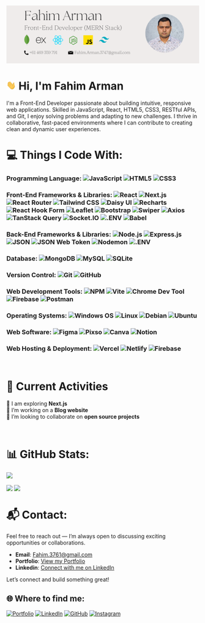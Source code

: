 ![Fahim_Arman_Hero_Section](https://raw.githubusercontent.com/Arman3747/Arman3747/refs/heads/main/images/Fahim_Arman_Hero_Github_05.png)

# <a href="https://fahim-arman.netlify.app/"><img src="https://github.com/Arman3747/Arman3747/blob/main/images/waving.gif?raw=true" width="5%"></a> Hi, I'm Fahim Arman

I'm a Front-End Developer passionate about building intuitive, responsive web applications. Skilled in JavaScript, React, HTML5, CSS3, RESTful APIs, and Git, I enjoy solving problems and adapting to new challenges. I thrive in collaborative, fast-paced environments where I can contribute to creating clean and dynamic user experiences.

# 💻 Things I Code With:

### Programming Language: ![JavaScript](https://img.shields.io/badge/JavaScript-333333?logo=javascript) ![HTML5](https://img.shields.io/badge/HTML5-333333?logo=html5) ![CSS3](https://img.shields.io/badge/CSS3-333333?logo=css)


### Front-End Frameworks & Libraries: ![React](https://img.shields.io/badge/React-333333?logo=react) ![Next.js](https://img.shields.io/badge/Next.js-333333?logo=nextdotjs) ![React Router](https://img.shields.io/badge/React_Router-333333?logo=reactrouter) ![Tailwind CSS](https://img.shields.io/badge/Tailwind_CSS-333333?logo=tailwindcss) ![Daisy UI](https://img.shields.io/badge/Daisy_UI-333333?logo=daisyui) ![Recharts](https://img.shields.io/badge/Recharts-333333?logo=chartdotjs) ![React Hook Form](https://img.shields.io/badge/React_Hook_Form-333333?logo=reacthookform) ![Leaflet](https://img.shields.io/badge/Leaflet-333333?logo=leaflet&logoColor=%23199900) ![Bootstrap](https://img.shields.io/badge/Bootstrap-333333?logo=bootstrap) ![Swiper](https://img.shields.io/badge/Swiper-333333?logo=swiper&logoColor=%236332F6) ![Axios](https://img.shields.io/badge/Axios-333333?logo=axios&logoColor=%235A29E4) ![TanStack Query](https://img.shields.io/badge/TanStack_Query-333333?logo=reactquery) ![Socket.IO](https://img.shields.io/badge/Socket.IO-333333?logo=socketdotio) ![.ENV](https://img.shields.io/badge/.ENV-333333?logo=dotenv) ![Babel](https://img.shields.io/badge/Babel-333333?logo=babel)


### Back-End Frameworks & Libraries: ![Node.js](https://img.shields.io/badge/Node.js-333333?logo=nodedotjs) ![Express.js](https://img.shields.io/badge/Express.js-333333?logo=express) ![JSON](https://img.shields.io/badge/JSON-333333?logo=json) ![JSON Web Token](https://img.shields.io/badge/JSON_Web_Token-333333?logo=jsonwebtokens) ![Nodemon](https://img.shields.io/badge/Nodemon-333333?logo=nodemon) ![.ENV](https://img.shields.io/badge/.ENV-333333?logo=dotenv)


###  Database: ![MongoDB](https://img.shields.io/badge/MongoDB-333333?logo=mongodb) ![MySQL](https://img.shields.io/badge/MySQL-333333?logo=mysql) ![SQLite](https://img.shields.io/badge/SQLite-333333?logo=sqlite&logoColor=%23003B57)


### Version Control: ![Git](https://img.shields.io/badge/Git-333333?logo=git) ![GitHub](https://img.shields.io/badge/GitHub-333333?logo=github)


### Web Development Tools: ![NPM](https://img.shields.io/badge/NPM-333333?logo=npm&logoColor=%23CB3837) ![Vite](https://img.shields.io/badge/Vite-333333?logo=vite) ![Chrome Dev Tool](https://img.shields.io/badge/Chrome_Dev_Tool-333333?logo=googlechrome) ![Firebase](https://img.shields.io/badge/Firebase-333333?logo=firebase&logoColor=%23DD2C00) ![Postman](https://img.shields.io/badge/Postman-333333?logo=postman)


### Operating Systems: ![Windows OS](https://img.shields.io/badge/Windows_OS-333333?logo=windows) ![Linux](https://img.shields.io/badge/Linux-333333?logo=linux) ![Debian](https://img.shields.io/badge/Debian-333333?logo=debian&logoColor=%23A81D33) ![Ubuntu](https://img.shields.io/badge/Ubuntu-333333?logo=ubuntu) 


### Web Software: ![Figma](https://img.shields.io/badge/Figma-333333?logo=figma) ![Pixso](https://img.shields.io/badge/Pixso-333333?logo=pixlr) ![Canva](https://img.shields.io/badge/Canva-333333?logo=canva) ![Notion](https://img.shields.io/badge/Notion-333333?logo=notion)


### Web Hosting & Deployment: ![Vercel](https://img.shields.io/badge/Vercel-333333?logo=vercel) ![Netlify](https://img.shields.io/badge/Netlify-333333?logo=netlify) ![Firebase](https://img.shields.io/badge/Firebase-333333?logo=firebase&logoColor=%23DD2C00)

<br/>

# 📌 Current Activities

🚀 I am exploring **Next.js**  
📝 I’m working on a **Blog website**  
🤝 I’m looking to collaborate on **open source projects**  

<br/>

# 📊 GitHub Stats:

![](https://github-readme-stats.vercel.app/api/top-langs/?username=Arman3747&theme=shadow_blue&hide_border=true&include_all_commits=false&count_private=false&layout=compact) <br/>

![](https://github-readme-stats.vercel.app/api?username=Arman3747&theme=shadow_blue&hide_border=true&include_all_commits=false&count_private=false) ![](https://nirzak-streak-stats.vercel.app/?user=Arman3747&theme=shadow_blue&hide_border=true)


# 📬 Contact: 
Feel free to reach out — I’m always open to discussing exciting opportunities or collaborations.

- **Email**: Fahim.3761@gmail.com
- **Portfolio**: [View my Portfolio](https://fahim-arman.netlify.app/)
- **Linkedin**: [Connect with me on LinkedIn](https://au.linkedin.com/in/fahim37)

Let’s connect and build something great!

## 🌐 Where to find me:
[![Portfolio](https://img.shields.io/badge/Portfolio-000000?logo=ntfy)](https://fahim-arman.netlify.app/)
[![LinkedIn](https://img.shields.io/badge/LinkedIn-%230077B5.svg?logo=lobsters)](https://linkedin.com/in/fahim37)
[![GitHub](https://img.shields.io/badge/GitHub-181717?logo=github)](https://github.com/Arman3747)
[![Instagram](https://img.shields.io/badge/Instagram-FF0069?logo=instagram)](https://instagram.com/fahimarman1/)
